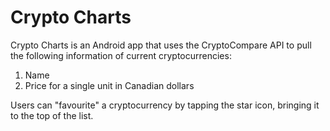 # Crypto Charts
Crypto Charts is an Android app that uses the CryptoCompare API to pull the following information of current cryptocurrencies:

1. Name
2. Price for a single unit in Canadian dollars

Users can "favourite" a cryptocurrency by tapping the star icon, bringing it to the top of the list.
